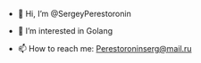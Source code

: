 - 👋 Hi, I’m @SergeyPerestoronin

- 👀 I’m interested in Golang

- 📫 How to reach me: Perestoroninserg@mail.ru
